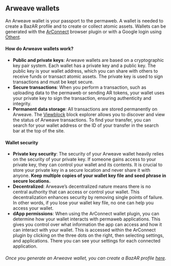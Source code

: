 ## Arweave wallets

An Arweave wallet is your passport to the permaweb. A wallet is needed to create a BazAR profile and to create or collect atomic assets. Wallets can be generated with the [ArConnect](https://www.arconnect.io/) browser plugin or with a Google login using [Othent](https://othent.io/).

#### How do Arweave wallets work?

- **Public and private keys**: Arweave wallets are based on a cryptographic key pair system. Each wallet has a private key and a public key. The public key is your wallet address, which you can share with others to receive funds or transact atomic assets. The private key is used to sign transactions and must be kept secure.
- **Secure transactions**: When you perform a transaction, such as uploading data to the permaweb or sending AR tokens, your wallet uses your private key to sign the transaction, ensuring authenticity and integrity.
- **Permanent data storage**: All transactions are stored permanently on Arweave. The [Viewblock](https://viewblock.io/arweave) block explorer allows you to discover and view the status of Arweave transactions. To find your transfer, you can search for your wallet address or the ID of your transfer in the search bar at the top of the site.

#### Wallet security

- **Private key security**: The security of your Arweave wallet heavily relies on the security of your private key. If someone gains access to your private key, they can control your wallet and its contents. It is crucial to store your private key in a secure location and never share it with anyone. **Keep multiple copies of your wallet key file and seed phrase in secure locations.**
- **Decentralized**: Arweave’s decentralized nature means there is no central authority that can access or control your wallet. This decentralization enhances security by removing single points of failure. In other words, if you lose your wallet key file, no one can help you access your wallet.
- **dApp permissions**: When using the ArConnect wallet plugin, you can determine how your wallet interacts with permaweb applications. This gives you control over what information the app can access and how it can interact with your wallet. This is accessed within the ArConnect plugin by clicking on the three dots on the right, then selecting settings, and applications. There you can see your settings for each connected application.

###### Once you generate an Arweave wallet, you can create a BazAR profile [here](#).
